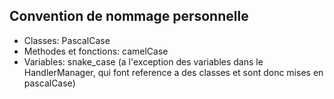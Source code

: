 ## Convention de nommage personnelle
- Classes: PascalCase
- Methodes et fonctions: camelCase
- Variables: snake_case (a l'exception des variables dans le HandlerManager, qui font reference a des classes et sont donc mises en pascalCase)
